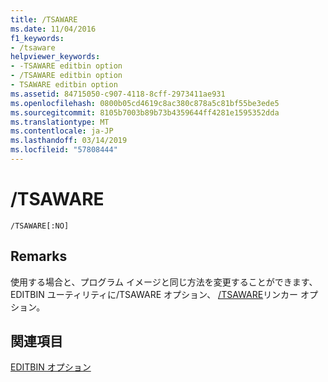 ```yaml
---
title: /TSAWARE
ms.date: 11/04/2016
f1_keywords:
- /tsaware
helpviewer_keywords:
- -TSAWARE editbin option
- /TSAWARE editbin option
- TSAWARE editbin option
ms.assetid: 84715050-c907-4118-8cff-2973411ae931
ms.openlocfilehash: 0800b05cd4619c8ac380c878a5c81bf55be3ede5
ms.sourcegitcommit: 8105b7003b89b73b4359644ff4281e1595352dda
ms.translationtype: MT
ms.contentlocale: ja-JP
ms.lasthandoff: 03/14/2019
ms.locfileid: "57808444"
---
```

# <a name="tsaware"></a>/TSAWARE

```
/TSAWARE[:NO]
```

## <a name="remarks"></a>Remarks

使用する場合と、プログラム イメージと同じ方法を変更することができます、EDITBIN ユーティリティに/TSAWARE オプション、 [/TSAWARE](tsaware-create-terminal-server-aware-application.md)リンカー オプション。

## <a name="see-also"></a>関連項目

[EDITBIN オプション](editbin-options.md)
